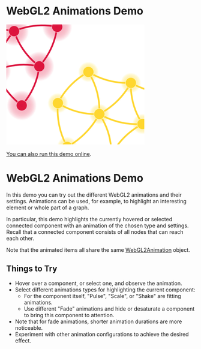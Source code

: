 # WebGL2 Animations Demo

<img src="../../resources/image/webgl-animations.png" alt="demo-thumbnail" height="320"/>

[You can also run this demo online](https://live.yworks.com/demos/style/webgl-animations/index.html).

# WebGL2 Animations Demo

In this demo you can try out the different WebGL2 animations and their settings. Animations can be used, for example, to highlight an interesting element or whole part of a graph.

In particular, this demo highlights the currently hovered or selected connected component with an animation of the chosen type and settings. Recall that a connected component consists of all nodes that can reach each other.

Note that the animated items all share the same [WebGL2Animation](https://docs.yworks.com/yfileshtml/#/api/WebGL2Animation) object.

## Things to Try

- Hover over a component, or select one, and observe the animation.
- Select different animations types for highlighting the current component:
  - For the component itself, "Pulse", "Scale", or "Shake" are fitting animations.
  - Use different "Fade" animations and hide or desaturate a component to bring this component to attention.
- Note that for fade animations, shorter animation durations are more noticeable.
- Experiment with other animation configurations to achieve the desired effect.
